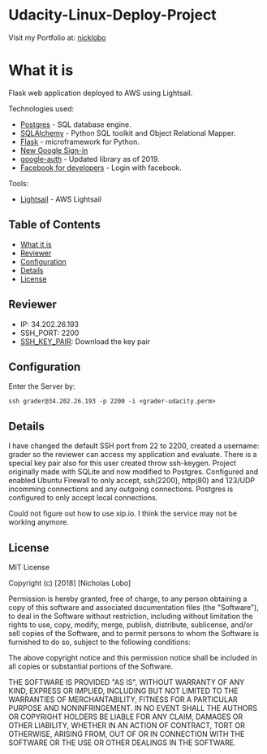 # Udacity-Linux-Deploy-Project

Visit my Portfolio at: [nicklobo](http://nicklobo.com.br/)

# What it is
Flask web application deployed to AWS using Lightsail.

Technologies used:
- [Postgres](https://www.postgresql.org/) - SQL database engine.
- [SQLAlchemy](https://www.sqlalchemy.org/) - Python SQL toolkit and Object Relational Mapper.
- [Flask](http://flask.pocoo.org/) - microframework for Python.
- [New Google Sign-in](https://developers.google.com/identity/sign-in/web/)
- [google-auth](https://google-auth.readthedocs.io/en/latest/) - Updated library as of 2019.
- [Facebook for developers](https://developers.facebook.com/docs/facebook-login/web) - Login with facebook.

Tools:
- [Lightsail](https://aws.amazon.com/lightsail/) - AWS Lightsail


## Table of Contents
- [What it is](https://github.com/nicholasinatel/financial-wallet-catalog/#what-it-is)
- [Reviewer](https://github.com/nicholasinatel/financial-wallet-catalog/#reviewer)
- [Configuration](https://github.com/nicholasinatel/financial-wallet-catalog/#configuration)
- [Details](https://github.com/nicholasinatel/financial-wallet-catalog/#details)
- [License](https://github.com/nicholasinatel/financial-wallet-catalog/#license)

## Reviewer
- IP: 34.202.26.193
- SSH_PORT: 2200
- [SSH_KEY_PAIR](https://drive.google.com/open?id=1GJA2_ybTKei0H2kw1FAQ06DA39x1T7AV): Download the key pair 

## Configuration
Enter the Server by:

```
ssh grader@34.202.26.193 -p 2200 -i <grader-udacity.perm>
```

## Details
I have changed the default SSH port from 22 to 2200, created a username: grader so the reviewer can access my application and evaluate. There is a special key pair also for this user created throw ssh-keygen.
Project originally made with SQLite and now modified to Postgres.
Configured and enabled Ubuntu Firewall to only accept, ssh(2200), http(80) and 123/UDP incomming connections and any outgoing connections.
Postgres is configured to only accept local connections.

Could not figure out how to use xip.io.
I think the service may not be working anymore.

## License
MIT License

Copyright (c) [2018] [Nicholas Lobo]

Permission is hereby granted, free of charge, to any person obtaining a copy
of this software and associated documentation files (the "Software"), to deal
in the Software without restriction, including without limitation the rights
to use, copy, modify, merge, publish, distribute, sublicense, and/or sell
copies of the Software, and to permit persons to whom the Software is
furnished to do so, subject to the following conditions:

The above copyright notice and this permission notice shall be included in all
copies or substantial portions of the Software.

THE SOFTWARE IS PROVIDED "AS IS", WITHOUT WARRANTY OF ANY KIND, EXPRESS OR
IMPLIED, INCLUDING BUT NOT LIMITED TO THE WARRANTIES OF MERCHANTABILITY,
FITNESS FOR A PARTICULAR PURPOSE AND NONINFRINGEMENT. IN NO EVENT SHALL THE
AUTHORS OR COPYRIGHT HOLDERS BE LIABLE FOR ANY CLAIM, DAMAGES OR OTHER
LIABILITY, WHETHER IN AN ACTION OF CONTRACT, TORT OR OTHERWISE, ARISING FROM,
OUT OF OR IN CONNECTION WITH THE SOFTWARE OR THE USE OR OTHER DEALINGS IN THE
SOFTWARE.